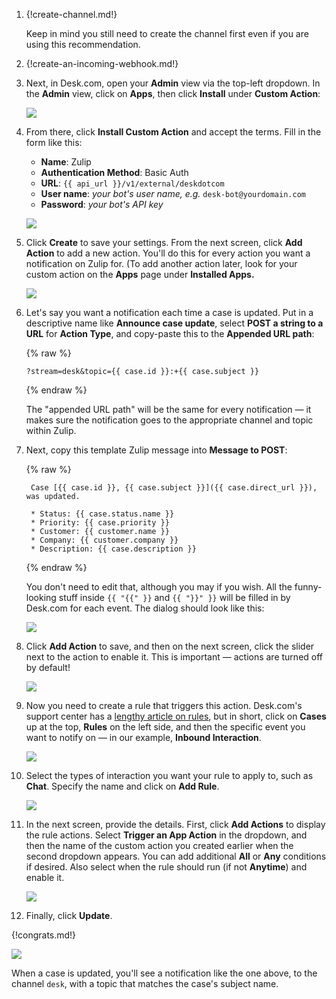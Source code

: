 1. {!create-channel.md!}

    Keep in mind you still need to create the channel first even
    if you are using this recommendation.

1. {!create-an-incoming-webhook.md!}

1. Next, in Desk.com, open your **Admin** view via the top-left
    dropdown. In the **Admin** view, click on **Apps**, then
    click **Install** under **Custom Action**:

    ![](/static/images/integrations/desk/001.png)

1. From there, click **Install Custom Action** and accept the terms.
    Fill in the form like this:

     * **Name**: Zulip
     * **Authentication Method**: Basic Auth
     * **URL**: `{{ api_url }}/v1/external/deskdotcom`
     * **User name**: *your bot's user name, e.g.* `desk-bot@yourdomain.com`
     * **Password**: *your bot's API key*

    ![](/static/images/integrations/desk/002.png)

1. Click **Create** to save your settings. From the next screen, click
    **Add Action** to add a new action. You'll do this for every action
    you want a notification on Zulip for. (To add another action later,
    look for your custom action on the **Apps** page under
    **Installed Apps.**

    ![](/static/images/integrations/desk/003.png)

1. Let's say you want a notification each time a case is updated. Put
    in a descriptive name like **Announce case update**, select
    **POST a string to a URL** for **Action Type**, and copy-paste this
    to the **Appended URL path**:

    {% raw %}

    `?stream=desk&topic={{ case.id }}:+{{ case.subject }}`

    {% endraw %}

    The "appended URL path" will be the same for every notification —
    it makes sure the notification goes to the appropriate channel and topic
    within Zulip.

1. Next, copy this template Zulip message into **Message to POST**:

    {% raw %}

        Case [{{ case.id }}, {{ case.subject }}]({{ case.direct_url }}), was updated.

        * Status: {{ case.status.name }}
        * Priority: {{ case.priority }}
        * Customer: {{ customer.name }}
        * Company: {{ customer.company }}
        * Description: {{ case.description }}

    {% endraw %}

    You don't need to edit that, although you may if you wish. All the
    funny-looking stuff inside `{{ "{{" }}` and `{{ "}}" }}` will be filled in by
    Desk.com for each event. The dialog should look like this:

    ![](/static/images/integrations/desk/004.png)

1. Click **Add Action** to save, and then on the next screen, click the
    slider next to the action to enable it. This is important — actions are
    turned off by default!

    ![](/static/images/integrations/desk/005.png)

1. Now you need to create a rule that triggers this action. Desk.com's
    support center has a [lengthy article on rules][1], but in short,
    click on **Cases** up at the top, **Rules** on the left side, and
    then the specific event you want to notify on — in our example,
    **Inbound Interaction**.

    [1]: https://support.desk.com/customer/portal/articles/1376

    ![](/static/images/integrations/desk/006.png)

1. Select the types of interaction you want your rule to apply to,
    such as **Chat**. Specify the name and click on **Add Rule**.

    ![](/static/images/integrations/desk/007.png)

1. In the next screen, provide the details. First, click **Add Actions**
    to display the rule actions. Select **Trigger an App Action** in the
    dropdown, and then the name of the custom action you created earlier
    when the second dropdown appears. You can add additional **All** or
    **Any** conditions if desired. Also select when the rule should run
    (if not **Anytime**) and enable it.

    ![](/static/images/integrations/desk/008.png)

1. Finally, click **Update**.

{!congrats.md!}

![](/static/images/integrations/desk/009.png)

When a case is updated, you'll see a notification like the one above,
to the channel `desk`, with a topic that matches the case's subject name.
